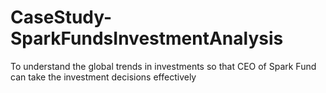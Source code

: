 # CaseStudy-SparkFundsInvestmentAnalysis
To understand the global trends in investments so that CEO of Spark Fund can take the investment decisions effectively
